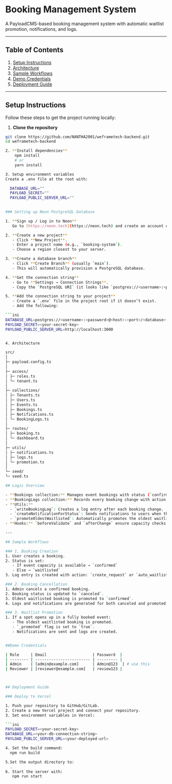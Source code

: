 # Booking Management System

A PayloadCMS-based booking management system with automatic waitlist promotion, notifications, and logs.

---

## Table of Contents
1. [Setup Instructions](#setup-instructions)  
2. [Architecture](#architecture)  
3. [Sample Workflows](#sample-workflows)  
4. [Demo Credentials](#demo-credentials)  
5. [Deployment Guide](#deployment-guide)  

---

## Setup Instructions

Follow these steps to get the project running locally:

1. **Clone the repository**
```bash
git clone https://github.com/NANTHA2001/weframetech-backend.git
cd weframetech-backend

2. **Install dependencies**
    npm install
    # or
    yarn install

3. Setup environment variables
Create a .env file at the root with:

  DATABASE_URL=""
  PAYLOAD_SECRET=""
  PAYLOAD_PUBLIC_SERVER_URL=""

  
### Setting up Neon PostgreSQL Database

1. **Sign up / Log in to Neon**  
   Go to [https://neon.tech](https://neon.tech) and create an account or log in.

2. **Create a new project**  
   - Click **New Project**.  
   - Enter a project name (e.g., `booking-system`).  
   - Choose a region closest to your server.

3. **Create a database branch**  
   - Click **Create Branch** (usually `main`).  
   - This will automatically provision a PostgreSQL database.

4. **Get the connection string**  
   - Go to **Settings → Connection Strings**.  
   - Copy the `PostgreSQL URI` (it looks like `postgres://<username>:<password>@<host>:<port>/<database>`).

5. **Add the connection string to your project**  
   - Create a `.env` file in the project root if it doesn’t exist.  
   - Add the following:

```ini
DATABASE_URL=postgres://<username>:<password>@<host>:<port>/<database>
PAYLOAD_SECRET=<your-secret-key>
PAYLOAD_PUBLIC_SERVER_URL=http://localhost:3000


4. Architecture

src/
│
├─ payload.config.ts 
│
├─ access/ 
│ ├─ roles.ts 
│ └─ tenant.ts 
│
├─ collections/ 
│ ├─ Tenants.ts
│ ├─ Users.ts
│ ├─ Events.ts
│ ├─ Bookings.ts
│ ├─ Notifications.ts
│ └─ BookingLogs.ts
│
├─ routes/ 
│ ├─ booking.ts
│ └─ dashboard.ts
│
├─ utils/
│ ├─ notifications.ts 
│ ├─ logs.ts 
│ └─ promotion.ts 
│
└─ seed/ 
└─ seed.ts

## Logic Overview

- **Bookings collection:** Manages event bookings with status (`confirmed`, `waitlisted`, `canceled`).  
- **BookingLogs collection:** Records every booking change with action and notes.  
- **Utils:**
  - `writeBookingLog`: Creates a log entry after each booking change.  
  - `createNotificationForStatus`: Sends notifications to users when their booking status changes.  
  - `promoteOldestWaitlisted`: Automatically promotes the oldest waitlisted user when a confirmed booking is canceled.  
- **Hooks:** `beforeValidate` and `afterChange` ensure capacity checks, automatic promotion, notifications, and logs.  

---

## Sample Workflows

### 1. Booking Creation
1. User creates a booking.  
2. Status is set:
   - If event capacity is available → `confirmed`  
   - Else → `waitlisted`  
3. Log entry is created with action: `create_request` or `auto_waitlist`.  

### 2. Booking Cancellation
1. Admin cancels a confirmed booking.  
2. Booking status is updated to `canceled`.  
3. Oldest waitlisted booking is promoted to `confirmed`.  
4. Logs and notifications are generated for both canceled and promoted bookings.  

### 3. Waitlist Promotion
1. If a spot opens up in a fully booked event:  
   - The oldest waitlisted booking is promoted.  
   - `_promoted` flag is set to `true`.  
   - Notifications are sent and logs are created.  


##Demo Credentials

| Role     | Email                    | Password  |
| -------- | ------------------------ | --------- |
| Admin    | [admin@example.com]      | Admin@123  | # use this
| Reviewer | [reviewer@example.com]   | review123 |



## Deployment Guide

### Deploy to Vercel

1. Push your repository to GitHub/GitLab.  
2. Create a new Vercel project and connect your repository.  
3. Set environment variables in Vercel:

```ini
PAYLOAD_SECRET=<your-secret-key>
DATABASE_URL=<your-db-connection-string>
PAYLOAD_PUBLIC_SERVER_URL=<your-deployed-url>

4. Set the build command:
  npm run build

5.Set the output directory to:
  .
6. Start the server with:
   npm run start